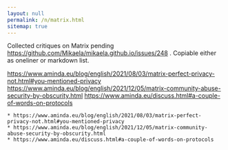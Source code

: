 ```yaml
---
layout: null
permalink: /n/matrix.html
sitemap: true
---
```


Collected critiques on Matrix pending https://github.com/Mikaela/mikaela.github.io/issues/248 . Copiable either as oneliner or markdown list.

https://www.aminda.eu/blog/english/2021/08/03/matrix-perfect-privacy-not.html#you-mentioned-privacy https://www.aminda.eu/blog/english/2021/12/05/matrix-community-abuse-security-by-obscurity.html https://www.aminda.eu/discuss.html#a-couple-of-words-on-protocols

```
* https://www.aminda.eu/blog/english/2021/08/03/matrix-perfect-privacy-not.html#you-mentioned-privacy
* https://www.aminda.eu/blog/english/2021/12/05/matrix-community-abuse-security-by-obscurity.html
* https://www.aminda.eu/discuss.html#a-couple-of-words-on-protocols
```
